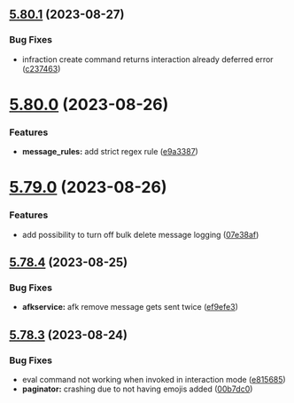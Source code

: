 ## [5.80.1](https://github.com/onesoft-sudo/sudobot/compare/v5.80.0...v5.80.1) (2023-08-27)


### Bug Fixes

* infraction create command returns interaction already deferred error ([c237463](https://github.com/onesoft-sudo/sudobot/commit/c237463cd40a1a8db2b758f21c59d9ce6b8b2373))



# [5.80.0](https://github.com/onesoft-sudo/sudobot/compare/v5.79.0...v5.80.0) (2023-08-26)


### Features

* **message_rules:** add strict regex rule ([e9a3387](https://github.com/onesoft-sudo/sudobot/commit/e9a3387ac81bdc4d0d5fe1bac01a9f336f003cd4))



# [5.79.0](https://github.com/onesoft-sudo/sudobot/compare/v5.78.4...v5.79.0) (2023-08-26)


### Features

* add possibility to turn off bulk delete message logging ([07e38af](https://github.com/onesoft-sudo/sudobot/commit/07e38af01d93de7a781e7e77dd4c4af3287c6953))



## [5.78.4](https://github.com/onesoft-sudo/sudobot/compare/v5.78.3...v5.78.4) (2023-08-25)


### Bug Fixes

* **afkservice:** afk remove message gets sent twice ([ef9efe3](https://github.com/onesoft-sudo/sudobot/commit/ef9efe3147746a0d217f8d6ace254035f84626bf))



## [5.78.3](https://github.com/onesoft-sudo/sudobot/compare/v5.78.2...v5.78.3) (2023-08-24)


### Bug Fixes

* eval command not working when invoked in interaction mode ([e815685](https://github.com/onesoft-sudo/sudobot/commit/e815685b94f166dcf341cb61a327b56976035c90))
* **paginator:** crashing due to not having emojis added ([00b7dc0](https://github.com/onesoft-sudo/sudobot/commit/00b7dc093c97bc7aca73bb97f87a93c9c0c7ced9))



